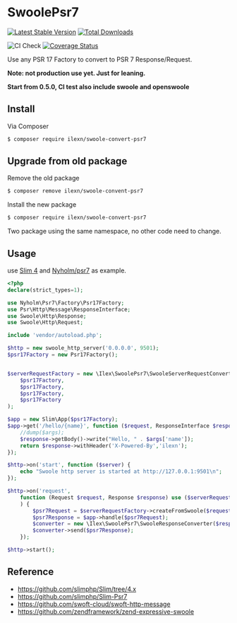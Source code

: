 # SwoolePsr7

[![Latest Stable Version](https://poser.pugx.org/ilexn/swoole-convert-psr7/v/stable)](https://packagist.org/packages/ilexn/swoole-convert-psr7)
[![Total Downloads](https://poser.pugx.org/ilexn/swoole-convert-psr7/downloads)](https://packagist.org/packages/ilexn/swoole-convert-psr7)

![CI Check](https://github.com/iLexN/swoole-psr7/workflows/CI%20Check/badge.svg)
[![Coverage Status](https://coveralls.io/repos/github/iLexN/swoole-psr7/badge.svg?branch=main)](https://coveralls.io/github/iLexN/swoole-psr7?branch=main)

Use any PSR 17 Factory to convert to PSR 7 Response/Request.

**Note: not production use yet. Just for leaning.**

**Start from 0.5.0, CI test also include swoole and openswoole**

## Install

Via Composer

``` bash
$ composer require ilexn/swoole-convert-psr7
```

## Upgrade from old package
Remove the old package
``` bash
$ composer remove ilexn/swoole-convent-psr7
```
Install the new package
``` bash
$ composer require ilexn/swoole-convert-psr7
```
Two package using the same namespace, no other code need to change.

## Usage
use [Slim 4](https://github.com/slimphp/Slim) and [Nyholm/psr7](https://github.com/Nyholm/psr7) as example.
``` php
<?php
declare(strict_types=1);

use Nyholm\Psr7\Factory\Psr17Factory;
use Psr\Http\Message\ResponseInterface;
use Swoole\Http\Response;
use Swoole\Http\Request;

include 'vendor/autoload.php';

$http = new swoole_http_server('0.0.0.0', 9501);
$psr17Factory = new Psr17Factory();


$serverRequestFactory = new \Ilex\SwoolePsr7\SwooleServerRequestConverter(
    $psr17Factory,
    $psr17Factory,
    $psr17Factory,
    $psr17Factory
);

$app = new Slim\App($psr17Factory);
$app->get('/hello/{name}', function ($request, ResponseInterface $response, $args) {
    //dump($args);
    $response->getBody()->write("Hello, " . $args['name']);
    return $response->withHeader('X-Powered-By','ilexn');
});

$http->on('start', function ($server) {
    echo "Swoole http server is started at http://127.0.0.1:9501\n";
});

$http->on('request',
    function (Request $request, Response $response) use ($serverRequestFactory , $app
    ) {
        $psr7Request = $serverRequestFactory->createFromSwoole($request);
        $psr7Response = $app->handle($psr7Request);
        $converter = new \Ilex\SwoolePsr7\SwooleResponseConverter($response);
        $converter->send($psr7Response);
    });

$http->start();

```

## Reference
- https://github.com/slimphp/Slim/tree/4.x
- https://github.com/slimphp/Slim-Psr7
- https://github.com/swoft-cloud/swoft-http-message
- https://github.com/zendframework/zend-expressive-swoole

